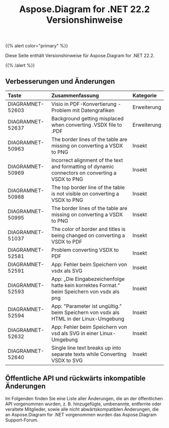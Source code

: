 ﻿---
title: Aspose.Diagram for .NET 22.2 Versionshinweise
type: docs
weight: 26
url: /de/net/aspose-diagram-for-net-22-2-release-notes/
---
{{% alert color="primary" %}} 

Diese Seite enthält Versionshinweise für Aspose.Diagram for .NET 22.2.

{{% /alert %}} 
## **Verbesserungen und Änderungen**

|**Taste**|**Zusammenfassung**|**Kategorie**|
|:- |:- |:- |
|DIAGRAMNET-52603|Visio in PDF-Konvertierung - Problem mit Datengrafiken|Erweiterung|
|DIAGRAMNET-52637|Background getting misplaced when converting .VSDX file to .PDF|Erweiterung|
|DIAGRAMNET-50963|The border lines of the table are missing on converting a VSDX to PNG|Insekt|
|DIAGRAMNET-50969|Incorrect alignment of the text and formatting of dynamic connectors on converting a VSDX to PNG|Insekt|
|DIAGRAMNET-50988|The top border line of the table is not visible on converting a VSDX to PNG|Insekt|
|DIAGRAMNET-50995|The border lines of the table are missing on converting a VSDX to PNG|Insekt|
|DIAGRAMNET-51037|The color of border and titles is being changed on converting a VSDX to PDF|Insekt|
|DIAGRAMNET-52581|Problem converting VSDX to PDF|Insekt|
|DIAGRAMNET-52591|App: Fehler beim Speichern von vsdx als SVG|Insekt|
|DIAGRAMNET-52593|App: „Die Eingabezeichenfolge hatte kein korrektes Format.“ beim Speichern von vsdx als png|Insekt|
|DIAGRAMNET-52594|App: "Parameter ist ungültig." beim Speichern von vsdx als HTML in der Linux-Umgebung|Insekt|
|DIAGRAMNET-52632|App: Fehler beim Speichern von vsd als SVG in einer Linux-Umgebung|Insekt|
|DIAGRAMNET-52640|Single line text breaks up into separate texts while Converting VSDX to SVG|Insekt|

## **Öffentliche API und rückwärts inkompatible Änderungen**
Im Folgenden finden Sie eine Liste aller Änderungen, die an der öffentlichen API vorgenommen wurden, z. B. hinzugefügte, umbenannte, entfernte oder veraltete Mitglieder, sowie alle nicht abwärtskompatiblen Änderungen, die an Aspose.Diagram for .NET vorgenommen wurden das Aspose.Diagram Support-Forum.
